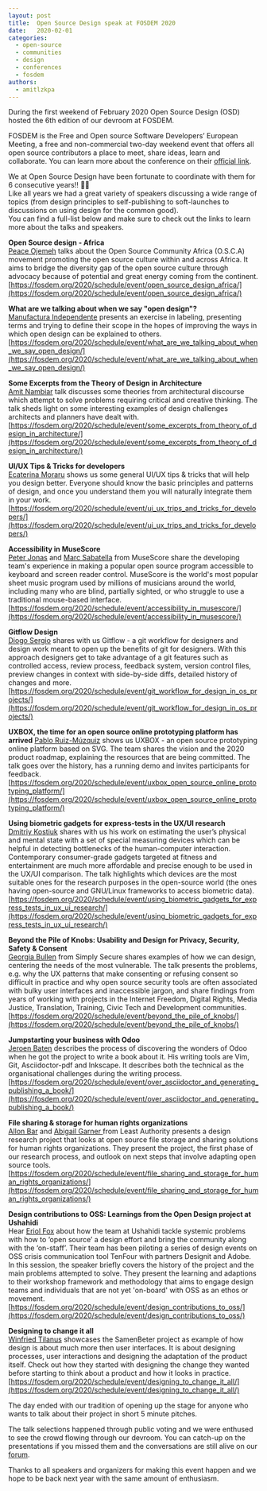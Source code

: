 ```yaml
---
layout: post
title:  Open Source Design speak at FOSDEM 2020
date:   2020-02-01
categories:
  - open-source
  - communities
  - design
  - conferences
  - fosdem
authors:
  - amitlzkpa
---
```



During the first weekend of February 2020 Open Source Design (OSD) hosted the 6th edition of our devroom at FOSDEM.

FOSDEM is the Free and Open source Software Developers’ European Meeting, a free and non-commercial two-day weekend event that offers all open source contributors a place to meet, share ideas, learn and collaborate. You can learn more about the conference on their [official link](http://fosdem.org/).

We at Open Source Design have been fortunate to coordinate with them for 6 consecutive years!! 🎉🎉  
Like all years we had a great variety of speakers discussing a wide range of topics (from design principles to self-publishing to soft-launches to discussions on using design for the common good).  
You can find a full-list below and make sure to check out the links to learn more about the talks and speakers.

__Open Source design - Africa__  
[Peace Ojemeh](https://fosdem.org/2020/schedule/speaker/peace_ojemeh/) talks about the Open Source Community Africa (O.S.C.A) movement promoting the open source culture within and across Africa. It aims to bridge the diversity gap of the open source culture through advocacy because of potential and great energy coming from the continent.  
[https://fosdem.org/2020/schedule/event/open_source_design_africa/](https://fosdem.org/2020/schedule/event/open_source_design_africa/)

__What are we talking about when we say "open design"?__  
[Manufactura Independente](https://fosdem.org/2020/schedule/speaker/manufactura_independente/) presents an exercise in labeling, presenting terms and trying to define their scope in the hopes of improving the ways in which open design can be explained to others.  
[https://fosdem.org/2020/schedule/event/what_are_we_talking_about_when_we_say_open_design/](https://fosdem.org/2020/schedule/event/what_are_we_talking_about_when_we_say_open_design/)

__Some Excerpts from the Theory of Design in Architecture__  
[Amit Nambiar](https://fosdem.org/2020/schedule/speaker/amit_nambiar/) talk discusses some theories from architectural discourse which attempt to solve problems requiring critical and creative thinking. The talk sheds light on some interesting examples of design challenges architects and planners have dealt with.  
[https://fosdem.org/2020/schedule/event/some_excerpts_from_theory_of_design_in_architecture/](https://fosdem.org/2020/schedule/event/some_excerpts_from_theory_of_design_in_architecture/)

__UI/UX Tips & Tricks for developers__  
[Ecaterina Moraru](https://fosdem.org/2020/schedule/speaker/ecaterina_moraru/) shows us some general UI/UX tips & tricks that will help you design better. Everyone should know the basic principles and patterns of design, and once you understand them you will naturally integrate them in your work.  
[https://fosdem.org/2020/schedule/event/ui_ux_trips_and_tricks_for_developers/](https://fosdem.org/2020/schedule/event/ui_ux_trips_and_tricks_for_developers/)

__Accessibility in MuseScore__  
[Peter Jonas](https://fosdem.org/2020/schedule/speaker/peter_jonas/) and [Marc Sabatella](https://fosdem.org/2020/schedule/speaker/marc_sabatella/) from MuseScore share the developing team's experience in making a popular open source program accessible to keyboard and screen reader control. MuseScore is the world's most popular sheet music program used by millions of musicians around the world, including many who are blind, partially sighted, or who struggle to use a traditional mouse-based interface.  
[https://fosdem.org/2020/schedule/event/accessibility_in_musescore/](https://fosdem.org/2020/schedule/event/accessibility_in_musescore/)

__Gitflow Design__  
[Diogo Sergio](https://fosdem.org/2020/schedule/speaker/diogo_sergio/) shares with us Gitflow - a git workflow for designers and design work meant to open up the benefits of git for designers. With this approach designers get to take advantage of a git features such as controlled access, review process, feedback system, version control files, preview changes in context with side-by-side diffs, detailed history of changes and more.  
[https://fosdem.org/2020/schedule/event/git_workflow_for_design_in_os_projects/](https://fosdem.org/2020/schedule/event/git_workflow_for_design_in_os_projects/)

__UXBOX, the time for an open source online prototyping platform has arrived__
[Pablo Ruiz-Múzquiz](https://fosdem.org/2020/schedule/speaker/pablo_ruiz_muzquiz/) shows us UXBOX - an open source prototyping online platform based on SVG. The team shares the vision and the 2020 product roadmap, explaining the resources that are being committed. The talk goes over the history, has a running demo and invites participants for feedback.  
[https://fosdem.org/2020/schedule/event/uxbox_open_source_online_prototyping_platform/](https://fosdem.org/2020/schedule/event/uxbox_open_source_online_prototyping_platform/)

__Using biometric gadgets for express-tests in the UX/UI research__  
[Dmitriy Kostiuk](https://fosdem.org/2020/schedule/speaker/dmitriy_kostiuk/) shares with us his work on estimating the user’s physical and mental state with a set of special measuring devices which can be helpful in detecting bottlenecks of the human-computer interaction. Contemporary consumer-grade gadgets targeted at fitness and entertainment are much more affordable and precise enough to be used in the UX/UI comparison. The talk highlights which devices are the most suitable ones for the research purposes in the open-source world (the ones having open-source and GNU/Linux frameworks to access biometric data).  
[https://fosdem.org/2020/schedule/event/using_biometric_gadgets_for_express_tests_in_ux_ui_research/](https://fosdem.org/2020/schedule/event/using_biometric_gadgets_for_express_tests_in_ux_ui_research/)

__Beyond the Pile of Knobs: Usability and Design for Privacy, Security, Safety & Consent__  
[Georgia Bullen](https://fosdem.org/2020/schedule/speaker/georgia_bullen/) from Simply Secure shares examples of how we can design, centering the needs of the most vulnerable. The talk presents the problems, e.g. why the UX patterns that make consenting or refusing consent so difficult in practice and why open source security tools are often associated with bulky user interfaces and inaccessible jargon, and share findings from years of working with projects in the Internet Freedom, Digital Rights, Media Justice, Translation, Training, Civic Tech and Development communities.  
[https://fosdem.org/2020/schedule/event/beyond_the_pile_of_knobs/](https://fosdem.org/2020/schedule/event/beyond_the_pile_of_knobs/)

__Jumpstarting your business with Odoo__  
[Jeroen Baten](https://fosdem.org/2020/schedule/speaker/jeroen_baten/) describes the process of discovering the wonders of Odoo when he got the project to write a book about it. His writing tools are Vim, Git, Asciidoctor-pdf and Inkscape. It describes both the technical as the organisational challenges during the writing process.  
[https://fosdem.org/2020/schedule/event/over_asciidoctor_and_generating_publishing_a_book/](https://fosdem.org/2020/schedule/event/over_asciidoctor_and_generating_publishing_a_book/)

__File sharing & storage for human rights organizations__  
[Allon Bar](https://fosdem.org/2020/schedule/speaker/allon_bar/) and [Abigail Garner
](https://fosdem.org/2020/schedule/speaker/abigail_garner/) from Least Authority presents a design research project that looks at open source file storage and sharing solutions for human rights organizations. They present the project, the first phase of our research process, and outlook on next steps that involve adapting open source tools.  
[https://fosdem.org/2020/schedule/event/file_sharing_and_storage_for_human_rights_organizations/](https://fosdem.org/2020/schedule/event/file_sharing_and_storage_for_human_rights_organizations/)

__Design contributions to OSS: Learnings from the Open Design project at Ushahidi__  
Hear [Eriol Fox](https://fosdem.org/2020/schedule/speaker/eriol_fox/) about how the team at Ushahidi tackle systemic problems with how to ‘open source’ a design effort and bring the community along with the ‘on-staff’. Their team has been piloting a series of design events on OSS crisis communication tool TenFour with partners Designit and Adobe. In this session, the speaker briefly covers the history of the project and the main problems attempted to solve. They present the learning and adaptions to their workshop framework and methodology that aims to engage design teams and individuals that are not yet 'on-board' with OSS as an ethos or movement.  
[https://fosdem.org/2020/schedule/event/design_contributions_to_oss/](https://fosdem.org/2020/schedule/event/design_contributions_to_oss/)

__Designing to change it all__  
[Winfried Tilanus](https://fosdem.org/2020/schedule/speaker/winfried_tilanus/) showcases the SamenBeter project as example of how design is about much more then user interfaces. It is about designing processes, user interactions and designing the adaptation of the product itself. Check out how they started with designing the change they wanted before starting to think about a product and how it looks in practice.  
[https://fosdem.org/2020/schedule/event/designing_to_change_it_all/](https://fosdem.org/2020/schedule/event/designing_to_change_it_all/)

The day ended with our tradition of opening up the stage for anyone who wants to talk about their project in short 5 minute pitches.  

The talk selections happened through public voting and we were enthused to see the crowd flowing through our devroom.
You can catch-up on the presentations if you missed them and the conversations are still alive on our [forum](https://discourse.opensourcedesign.net/).

Thanks to all speakers and organizers for making this event happen and we hope to be back next year with the same amount of enthusiasm.
